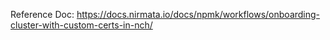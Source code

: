 Reference Doc: https://docs.nirmata.io/docs/npmk/workflows/onboarding-cluster-with-custom-certs-in-nch/ 
